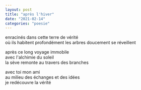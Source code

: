 ```yaml
---
layout: post
title: "après l'hiver"
date: "2021-02-14"
categories: "poesie"
---
```


enracinés dans cette terre de vérité  
où ils habitent profondément
les arbres doucement se réveillent  

après ce long voyage immobile  
avec l'alchimie du soleil  
la sève remonte au travers des branches  

avec toi mon ami  
au milieu des échanges et des idées  
je redécouvre la vérité  
